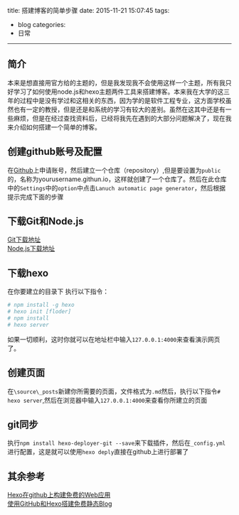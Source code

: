 title: 搭建博客的简单步骤
date: 2015-11-21 15:07:45
tags:
- blog
categories:
- 日常
---
## 简介
本来是想直接用官方给的主题的，但是我发现我不会使用这样一个主题，所有我只好学习了如何使用node.js和hexo主题两件工具来搭建博客。本来我在大学的这三年的过程中是没有学过和这相关的东西，因为学的是软件工程专业，这方面学校虽然也有一定的教授，但是还是和系统的学习有较大的差别。虽然在这其中还是有一些麻烦，但是在经过查找资料后，已经将我先在遇到的大部分问题解决了，现在我来介绍如何搭建一个简单的博客。

## 创建github账号及配置
在[Github](http://www.github.com)上申请账号，然后建立一个仓库（repository）,但是要设置为`public`的，名称为yourusername.githun.io，这样就创建了一个仓库了。然后在此仓库中的`Settings`中的`option`中点击`Lanuch automatic page generator`，然后根据提示完成下面的步骤

## 下载Git和Node.js
[Git下载地址](http://git-scm.com/download/)  
[Node.js下载地址](https://nodejs.org/)

## 下载hexo
在你要建立的目录下 执行以下指令：
```bash
# npm install -g hexo
# hexo init [floder]
# npm install
# hexo server
```
如果一切顺利，这时你就可以在地址栏中输入`127.0.0.1:4000`来查看演示网页了。

## 创建页面
在`\source\_posts`新建你所需要的页面，文件格式为`.md`然后，执行以下指令`# hexo server`,然后在浏览器中输入`127.0.0.1:4000`来查看你所建立的页面

## git同步
执行`npm install hexo-deployer-git --save`来下载插件，然后在`_config.yml`进行配置，这是就可以使用`hexo deply`直接在github上进行部署了

## 其余参考
[Hexo在github上构建免费的Web应用](http://blog.fens.me/hexo-blog-github/)  
[使用GitHub和Hexo搭建免费静态Blog](http://wsgzao.github.io/post/hexo-guide/)
